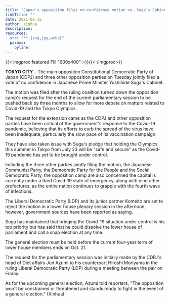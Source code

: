 ```yaml
---
title: "Japan's opposition files no-confidence motion vs. Suga's Cabinet"
linkTitle: ""
date: 2021-06-15
author: Xinhua
description:
resources:
- src: "**.{png,jpg,webp}"
  params:
    byline: 
---
```

{{< imgproc featured Fill "600x400" >}}{{< /imgproc>}}

**TOKYO CITY** – The main opposition Constitutional Democratic Party of Japan (CDPJ) and three other opposition parties on Tuesday jointly filed a vote of no confidence in Japanese Prime Minster Yoshihide Suga's Cabinet.

The motion was filed after the ruling coalition turned down the opposition camp's request for the end of the current parliamentary session to be pushed back by three months to allow for more debate on matters related to Covid-19 and the Tokyo Olympics.

The request for the extension came as the CDPJ and other opposition parties have been critical of the government's response to the Covid-19 pandemic, believing that its efforts to curb the spread of the virus have been inadequate, particularly the slow pace of its vaccination campaign.

They have also taken issue with Suga's pledge that holding the Olympics this summer in Tokyo from July 23 will be "safe and secure" as the Covid-19 pandemic has yet to be brought under control.

Including the three other parties jointly filing the motion, the Japanese Communist Party, the Democratic Party for the People and the Social Democratic Party, the opposition camp are also concerned the capital is currently under a third Covid-19 state of emergency, along with nine other prefectures, as the entire nation continues to grapple with the fourth wave of infections.

The Liberal Democratic Party (LDP) and its junior partner Komeito are set to reject the motion in a lower house plenary session in the afternoon, however, government sources have been reported as saying.

Suga has maintained that bringing the Covid-19 situation under control is his top priority but has said that he could dissolve the lower house of parliament and call a snap election at any time.

The general election must be held before the current four-year term of lower house members ends on Oct. 21.

The request for the parliamentary session was initially made by the CDPJ's head of Diet affairs Jun Azumi to his counterpart Hiroshi Moriyama in the ruling Liberal Democratic Party (LDP) during a meeting between the pair on Friday.

As for the upcoming general election, Azumi told reporters, "The opposition won't be constrained or threatened and stands ready to fight in the event of a general election." (Xinhua)